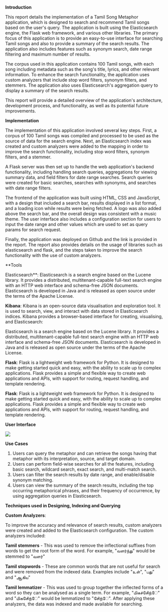 **Introduction**

This report details the implementation of a Tamil Song Metaphor application, which is designed to search and recommend Tamil songs based on the user's query. The application is built using the Elasticsearch engine, the Flask web framework, and various other libraries. The primary focus of this application is to provide an easy-to-use interface for searching Tamil songs and also to provide a summary of the search results. The application also includes features such as synonym search, date range filtering and maximum number of results.

The corpus used in this application contains 100 Tamil songs, with each song including metadata such as the song's title, lyrics, and other relevant information. To enhance the search functionality, the application uses custom analyzers that include stop word filters, synonym filters, and stemmers. The application also uses Elasticsearch's aggregation query to display a summary of the search results.

This report will provide a detailed overview of the application's architecture, development process, and functionality, as well as its potential future improvements.

**Implementation**

The implementation of this application involved several key steps. First, a corpus of 100 Tamil songs was compiled and processed to be used as the source of data for the search engine. Next, an Elasticsearch index was created and custom analyzers were added to the mapping in order to improve the search functionality, including stop word filters, synonym filters, and a stemmer.

A Flask server was then set up to handle the web application's backend functionality, including handling search queries, aggregations for viewing summary data, and field filters for date range searches. Search queries were created for basic searches, searches with synonyms, and searches with date range filters.

The frontend of the application was built using HTML, CSS and JavaScript, with a design that included a search bar, results displayed in a list format, and a loading icon while results were being fetched. A logo was also added above the search bar, and the overall design was consistent with a music theme. The user interface also includes a configuration section for users to input the date range and other values which are used to set as query params for search request.

Finally, the application was deployed on Github and the link is provided in the report. The report also provides details on the usage of libraries such as elasticsearch and flask, and the steps taken to improve the search functionality with the use of custom analyzers.


**Tools

Elasticsearch**: Elasticsearch is a search engine based on the Lucene library. It provides a distributed, multitenant-capable full-text search engine with an HTTP web interface and schema-free JSON documents. Elasticsearch is developed in Java and is released as open source under the terms of the Apache License.

**Kibana**: Kibana is an open-source data visualisation and exploration tool. It is used to search, view, and interact with data stored in Elasticsearch indices. Kibana provides a browser-based interface for creating, visualising, and Elasticsearch:

Elasticsearch is a search engine based on the Lucene library. It provides a distributed, multitenant-capable full-text search engine with an HTTP web interface and schema-free JSON documents. Elasticsearch is developed in Java and is released as open source under the terms of the Apache License.

**Flask**: Flask is a lightweight web framework for Python. It is designed to make getting started quick and easy, with the ability to scale up to complex applications. Flask provides a simple and flexible way to create web applications and APIs, with support for routing, request handling, and template rendering.

**Flask**: Flask is a lightweight web framework for Python. It is designed to make getting started quick and easy, with the ability to scale up to complex applications. Flask provides a simple and flexible way to create web applications and APIs, with support for routing, request handling, and template rendering.


**User Interface**

![](https://github.com/MusabMahmoodh/tamil-song-metophar-app/blob/master/Aspose.Words.4fb90d0a-d500-44a5-b13f-e7e1c943d006.001.png)

**Use Cases**

1. Users can query the metaphor and can retrieve the songs having that metaphor with its interpretation, source, and target domain.
1. Users can perform field-wise searches for all the features, including basic search, wildcard search, exact search, and multi-match search.
1. Users can filter the search results by date range, and enable/disable synonym matching.
1. Users can view the summary of the search results, including the top occurring metaphorical phrases, and their frequency of occurrence, by using aggregation queries in Elasticsearch.

**Techniques used in Designing, Indexing and Querying**

**Custom Analyzers**:

To improve the accuracy and relevance of search results, custom analyzers were created and added to the Elasticsearch configuration. The custom analyzers included:

**Tamil stemmers** - This was used to remove the inflectional suffixes from words to get the root form of the word. For example, "வளர்ந்து" would be stemmed to "வளர்"

**Tamil stopwords** - These are common words that are not useful for search and were removed from the indexed data. Examples include "உள்", "பது" and "ஆகிய"

**Tamil lemmatizer** - This was used to group together the inflected forms of a word so they can be analysed as a single term. For example, "மிகச்சிேந்ே" and "மிகசிேந்ே" would be lemmatized to "சிேந்ே". After applying these analyzers, the data was indexed and made available for searching.
